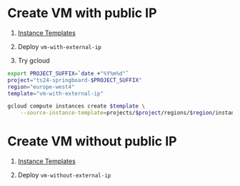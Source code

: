 # Create VM with public IP

1. [Instance Templates](https://console.cloud.google.com/compute/instanceTemplates/list?project=ts24-springboard-20240228)

2. Deploy `vm-with-external-ip`

3. Try gcloud

```sh
export PROJECT_SUFFIX=`date +"%Y%m%d"`
project="ts24-springboard-$PROJECT_SUFFIX"
region="europe-west4"
template="vm-with-external-ip"

gcloud compute instances create $template \
    --source-instance-template=projects/$project/regions/$region/instanceTemplates/$template
```

# Create VM without public IP

1. [Instance Templates](https://console.cloud.google.com/compute/instanceTemplates/list?project=ts24-springboard-20240228)

2. Deploy `vm-without-external-ip`

